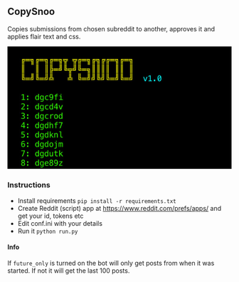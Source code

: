 ## CopySnoo

Copies submissions from chosen subreddit to another, approves it and applies flair text and css.

![](https://github.com/impshum/CopySnoo/blob/master/screenshot.jpg?raw=true)

### Instructions

- Install requirements ```pip install -r requirements.txt```
- Create Reddit (script) app at https://www.reddit.com/prefs/apps/ and get your id, tokens etc
- Edit conf.ini with your details
- Run it ```python run.py```

#### Info

If ```future_only``` is turned on the bot will only get posts from when it was started. If not it will get the last 100 posts.
